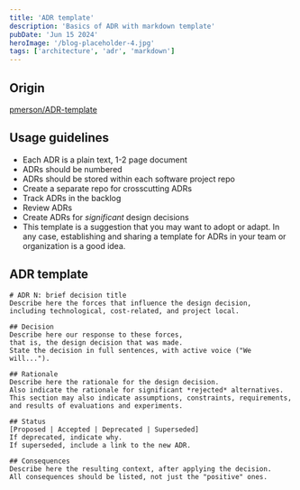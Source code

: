 ```yaml
---
title: 'ADR template'
description: 'Basics of ADR with markdown template'
pubDate: 'Jun 15 2024'
heroImage: '/blog-placeholder-4.jpg'
tags: ['architecture', 'adr', 'markdown']
---
```


## Origin

[pmerson/ADR-template](https://github.com/pmerson/ADR-template)

## Usage guidelines

- Each ADR is a plain text, 1-2 page document
- ADRs should be numbered
- ADRs should be stored within each software project repo
- Create a separate repo for crosscutting ADRs
- Track ADRs in the backlog
- Review ADRs
- Create ADRs for *significant* design decisions
- This template is a suggestion that you may want to adopt or adapt. In any case, establishing and sharing a template for ADRs in your team or organization is a good idea.

## ADR template

```text
# ADR N: brief decision title
Describe here the forces that influence the design decision,
including technological, cost-related, and project local.

## Decision
Describe here our response to these forces,
that is, the design decision that was made.
State the decision in full sentences, with active voice ("We will...").

## Rationale
Describe here the rationale for the design decision.
Also indicate the rationale for significant *rejected* alternatives.
This section may also indicate assumptions, constraints, requirements,
and results of evaluations and experiments.

## Status
[Proposed | Accepted | Deprecated | Superseded]
If deprecated, indicate why.
If superseded, include a link to the new ADR.

## Consequences
Describe here the resulting context, after applying the decision.
All consequences should be listed, not just the "positive" ones.
```
